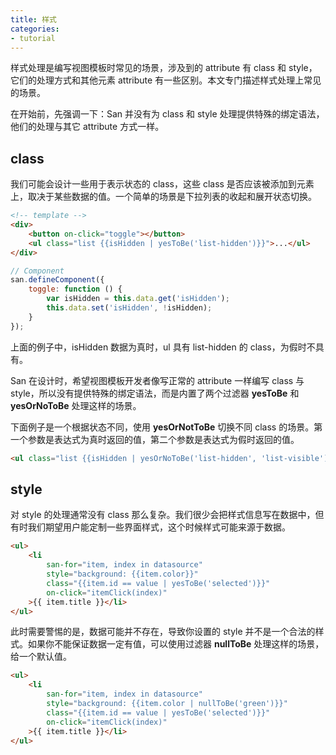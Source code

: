 ```yaml
---
title: 样式
categories:
- tutorial
---
```


样式处理是编写视图模板时常见的场景，涉及到的 attribute 有 class 和 style，它们的处理方式和其他元素 attribute 有一些区别。本文专门描述样式处理上常见的场景。

在开始前，先强调一下：San 并没有为 class 和 style 处理提供特殊的绑定语法，他们的处理与其它 attribute 方式一样。

class
------

我们可能会设计一些用于表示状态的 class，这些 class 是否应该被添加到元素上，取决于某些数据的值。一个简单的场景是下拉列表的收起和展开状态切换。

```html
<!-- template -->
<div>
    <button on-click="toggle"></button>
    <ul class="list {{isHidden | yesToBe('list-hidden')}}">...</ul>
</div>
```

```javascript
// Component
san.defineComponent({
    toggle: function () {
        var isHidden = this.data.get('isHidden');
        this.data.set('isHidden', !isHidden);
    }
});
```

上面的例子中，isHidden 数据为真时，ul 具有 list-hidden 的 class，为假时不具有。

San 在设计时，希望视图模板开发者像写正常的 attribute 一样编写 class 与 style，所以没有提供特殊的绑定语法，而是内置了两个过滤器 **yesToBe** 和 **yesOrNoToBe** 处理这样的场景。

下面例子是一个根据状态不同，使用 **yesOrNotToBe** 切换不同 class 的场景。第一个参数是表达式为真时返回的值，第二个参数是表达式为假时返回的值。


```html
<ul class="list {{isHidden | yesOrNoToBe('list-hidden', 'list-visible')}}">...</ul>
```

style
-----

对 style 的处理通常没有 class 那么复杂。我们很少会把样式信息写在数据中，但有时我们期望用户能定制一些界面样式，这个时候样式可能来源于数据。

```html
<ul>
    <li
        san-for="item, index in datasource"
        style="background: {{item.color}}"
        class="{{item.id == value | yesToBe('selected')}}"
        on-click="itemClick(index)"
    >{{ item.title }}</li>
</ul>
```

此时需要警惕的是，数据可能并不存在，导致你设置的 style 并不是一个合法的样式。如果你不能保证数据一定有值，可以使用过滤器 **nullToBe** 处理这样的场景，给一个默认值。

```html
<ul>
    <li
        san-for="item, index in datasource"
        style="background: {{item.color | nullToBe('green')}}"
        class="{{item.id == value | yesToBe('selected')}}"
        on-click="itemClick(index)"
    >{{ item.title }}</li>
</ul>
```
